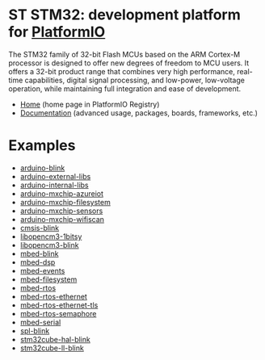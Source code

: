 
# ST STM32: development platform for [PlatformIO](https://platformio.org)

The STM32 family of 32-bit Flash MCUs based on the ARM Cortex-M processor is designed to offer new degrees of freedom to MCU users. It offers a 32-bit product range that combines very high performance, real-time capabilities, digital signal processing, and low-power, low-voltage operation, while maintaining full integration and ease of development.

* [Home](https://platformio.org/platforms/ststm32) (home page in PlatformIO Registry)
* [Documentation](http://docs.platformio.org/page/platforms/ststm32.html) (advanced usage, packages, boards, frameworks, etc.)

# Examples

* [arduino-blink](https://github.com/platformio/platform-ststm32/tree/develop/examples/arduino-blink)
* [arduino-external-libs](https://github.com/platformio/platform-ststm32/tree/develop/examples/arduino-external-libs)
* [arduino-internal-libs](https://github.com/platformio/platform-ststm32/tree/develop/examples/arduino-internal-libs)
* [arduino-mxchip-azureiot](https://github.com/platformio/platform-ststm32/tree/develop/examples/arduino-mxchip-azureiot)
* [arduino-mxchip-filesystem](https://github.com/platformio/platform-ststm32/tree/develop/examples/arduino-mxchip-filesystem)
* [arduino-mxchip-sensors](https://github.com/platformio/platform-ststm32/tree/develop/examples/arduino-mxchip-sensors)
* [arduino-mxchip-wifiscan](https://github.com/platformio/platform-ststm32/tree/develop/examples/arduino-mxchip-wifiscan)
* [cmsis-blink](https://github.com/platformio/platform-ststm32/tree/develop/examples/cmsis-blink)
* [libopencm3-1bitsy](https://github.com/platformio/platform-ststm32/tree/develop/examples/libopencm3-1bitsy)
* [libopencm3-blink](https://github.com/platformio/platform-ststm32/tree/develop/examples/libopencm3-blink)
* [mbed-blink](https://github.com/platformio/platform-ststm32/tree/develop/examples/mbed-blink)
* [mbed-dsp](https://github.com/platformio/platform-ststm32/tree/develop/examples/mbed-dsp)
* [mbed-events](https://github.com/platformio/platform-ststm32/tree/develop/examples/mbed-events)
* [mbed-filesystem](https://github.com/platformio/platform-ststm32/tree/develop/examples/mbed-filesystem)
* [mbed-rtos](https://github.com/platformio/platform-ststm32/tree/develop/examples/mbed-rtos)
* [mbed-rtos-ethernet](https://github.com/platformio/platform-ststm32/tree/develop/examples/mbed-rtos-ethernet)
* [mbed-rtos-ethernet-tls](https://github.com/platformio/platform-ststm32/tree/develop/examples/mbed-rtos-ethernet-tls)
* [mbed-rtos-semaphore](https://github.com/platformio/platform-ststm32/tree/develop/examples/mbed-rtos-semaphore)
* [mbed-serial](https://github.com/platformio/platform-ststm32/tree/develop/examples/mbed-serial)
* [spl-blink](https://github.com/platformio/platform-ststm32/tree/develop/examples/spl-blink)
* [stm32cube-hal-blink](https://github.com/platformio/platform-ststm32/tree/develop/examples/stm32cube-hal-blink)
* [stm32cube-ll-blink](https://github.com/platformio/platform-ststm32/tree/develop/examples/stm32cube-ll-blink)
